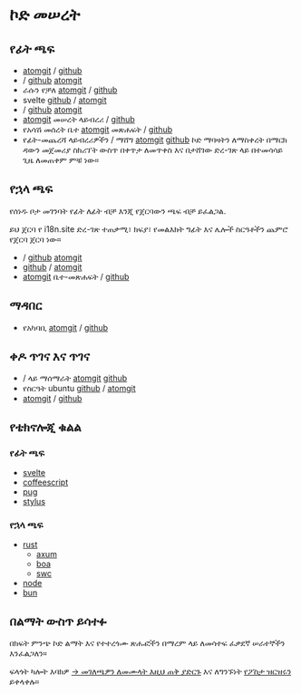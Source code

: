 # ኮድ መሠረት

## የፊት ጫፍ

* [atomgit](https://atomgit.com/i18n/proto) / [github](https://github.com/i18n-site/site)
* / [github](https://github.com/i18n-site/md) [atomgit](https://atomgit.com/i18n/md)
* ራሱን የቻለ [atomgit](https://atomgit.com/i18n/18x) / [github](https://github.com/i18n-site/18x)
* svelte [github](https://github.com/i18n-site/plugin) / [atomgit](https://atomgit.com/i18n/plugin)
* / [github](https://github.com/i18n-site/proto) [atomgit](https://atomgit.com/i18n/proto)
* [atomgit](https://atomgit.com/i18n/lib) መሠረት ላይብረሪ / [github](https://github.com/i18n-site/lib)
* የአሳሽ መሰረት ቤተ [atomgit](https://atomgit.com/i18n/ie) መጽሐፍት / [github](https://github.com/i18n-site/ie)
* የፊት-መጨረሻ ላይብረሪዎችን / ማሸግ [atomgit](https://atomgit.com/i18n/x) [github](https://github.com/i18n-site/x)
  ኮድ ማባዛትን ለማስቀረት በማርክ ዳውን መጀመሪያ ስክሪፕት ውስጥ በቀጥታ ለመጥቀስ እና በታሸገው ድረ-ገጽ ላይ በተመሳሳይ ጊዜ ለመጠቀም ምቹ ነው።

## የኋላ ጫፍ

የሰነዱ ቦታ መገንባት የፊት ለፊት ብቻ እንጂ የጀርባውን ጫፍ ብቻ ይፈልጋል.

ይህ ጀርባ የ i18n.site ድረ-ገጽ ተጠቃሚ፣ ክፍያ፣ የመልእክት ግፊት እና ሌሎች ስርዓቶችን ጨምሮ የጀርባ ጀርባ ነው።

* / [github](https://github.com/i18n-api/srv) [atomgit](https://atomgit.com/i18n-api/srv)
* [github](https://github.com/i18n-api/pub) / [atomgit](https://atomgit.com/i18n-api/pub)
* [atomgit](https://atomgit.com/i18n/rust) ቤተ-መጽሐፍት / [github](https://github.com/i18n-site/rust)

## ማዳበር

* የአካባቢ [atomgit](https://atomgit.com/i18n-api/srv.docker) / [github](https://github.com/i18n-api/srv.docker)

## ቀዶ ጥገና እና ጥገና

* / ላይ ማሰማራት [atomgit](https://atomgit.com/i18n-ops/ops) [github](https://github.com/i18n-ops/ops)
* የስርዓት ubuntu [github](https://github.com/i18n-ops/ubuntu) / [atomgit](https://atomgit.com/i18n-ops/ubuntu)
* [atomgit](https://atomgit.com/i18n/cron) / [github](https://github.com/i18n-cron/cron)

## የቴክኖሎጂ ቁልል

### የፊት ጫፍ

* [svelte](//svelte.dev)
* [coffeescript](//coffeescript.org)
* [pug](https://github.com/pugjs/pug)
* [stylus](https://stylus.com)

### የኋላ ጫፍ

* [rust](//rust.org)
  * [axum](//github.com/tokio-rs/axum)
  * [boa](//github.com/boa-dev/boa)
  * [swc](//swc.rs)
* [node](//nodejs.org)
* [bun](//bun.dev)

## በልማት ውስጥ ይሳተፉ

በክፍት ምንጭ ኮድ ልማት እና የተተረጎሙ ጽሑፎችን በማረም ላይ ለመሳተፍ ፈቃደኛ ሠራተኞችን እንፈልጋለን።

ፍላጎት ካሎት እባክዎ [→ መገለጫዎን ለመሙላት እዚህ ጠቅ ያድርጉ](https://ggl.link/i18n) እና ለግንኙነት [የፖስታ ዝርዝሩን](https://groups.google.com/u/2/g/i18n-site) ይቀላቀሉ።
